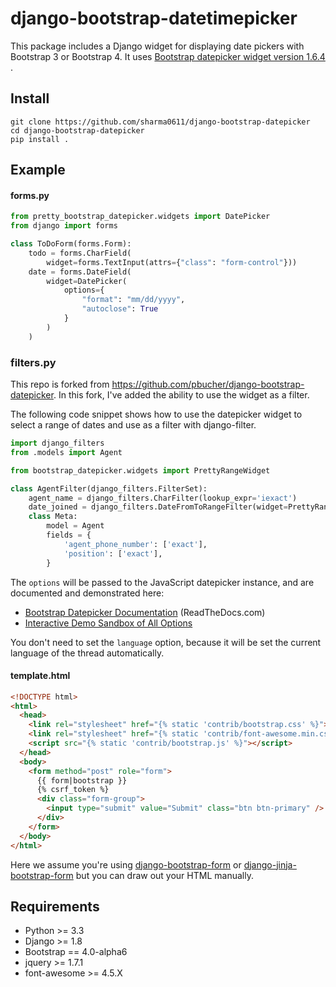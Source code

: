 # django-bootstrap-datetimepicker

This package includes a Django widget for displaying date pickers with Bootstrap 3 or Bootstrap 4. It uses [Bootstrap datepicker widget version 1.6.4 ](https://github.com/uxsolutions/bootstrap-datepicker).

## Install

    git clone https://github.com/sharma0611/django-bootstrap-datepicker
    cd django-bootstrap-datepicker
    pip install .

## Example

#### forms.py

```python
from pretty_bootstrap_datepicker.widgets import DatePicker
from django import forms

class ToDoForm(forms.Form):
    todo = forms.CharField(
        widget=forms.TextInput(attrs={"class": "form-control"}))
    date = forms.DateField(
        widget=DatePicker(
            options={
                "format": "mm/dd/yyyy",
                "autoclose": True
            }
        )
    )
```

### filters.py

This repo is forked from https://github.com/pbucher/django-bootstrap-datepicker. In this fork, I've added the ability to use the widget as a filter. 

The following code snippet shows how to use the datepicker widget to select a range of dates and use as a filter with django-filter.

```python
import django_filters
from .models import Agent

from bootstrap_datepicker.widgets import PrettyRangeWidget

class AgentFilter(django_filters.FilterSet):
    agent_name = django_filters.CharFilter(lookup_expr='iexact')
    date_joined = django_filters.DateFromToRangeFilter(widget=PrettyRangeWidget(attrs={'placeholder': 'mm/dd/yyyy'}))
    class Meta:
        model = Agent
        fields = {
            'agent_phone_number': ['exact'],
            'position': ['exact'],
        }
```

The `options` will be passed to the JavaScript datepicker instance, and are documented and demonstrated here:

* [Bootstrap Datepicker Documentation](https://bootstrap-datepicker.readthedocs.org/en/stable/) (ReadTheDocs.com)
* [Interactive Demo Sandbox of All Options](https://uxsolutions.github.io/bootstrap-datepicker/)

You don't need to set the `language` option, because it will be set the current language of the thread automatically.

#### template.html

```html
<!DOCTYPE html>
<html>
  <head>
    <link rel="stylesheet" href="{% static 'contrib/bootstrap.css' %}">
    <link rel="stylesheet" href="{% static 'contrib/font-awesome.min.css' %}">
    <script src="{% static 'contrib/bootstrap.js' %}"></script>
  </head>
  <body>
    <form method="post" role="form">
      {{ form|bootstrap }}
      {% csrf_token %}
      <div class="form-group">
        <input type="submit" value="Submit" class="btn btn-primary" />
      </div>
    </form>
  </body>
</html>
```

Here we assume you're using [django-bootstrap-form](https://github.com/tzangms/django-bootstrap-form) or 
[django-jinja-bootstrap-form](https://github.com/samuelcolvin/django-jinja-bootstrap-form) but you can
draw out your HTML manually.

## Requirements

* Python >= 3.3
* Django >= 1.8
* Bootstrap == 4.0-alpha6
* jquery >= 1.7.1
* font-awesome >= 4.5.X
